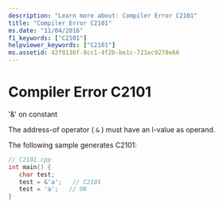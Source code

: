 ```yaml
---
description: "Learn more about: Compiler Error C2101"
title: "Compiler Error C2101"
ms.date: "11/04/2016"
f1_keywords: ["C2101"]
helpviewer_keywords: ["C2101"]
ms.assetid: 42f0136f-8cc1-4f2b-be1c-721ec9278e66
---
```

# Compiler Error C2101

'&' on constant

The address-of operator ( `&` ) must have an l-value as operand.

The following sample generates C2101:

```cpp
// C2101.cpp
int main() {
   char test;
   test = &'a';   // C2101
   test = 'a';   // OK
}
```
